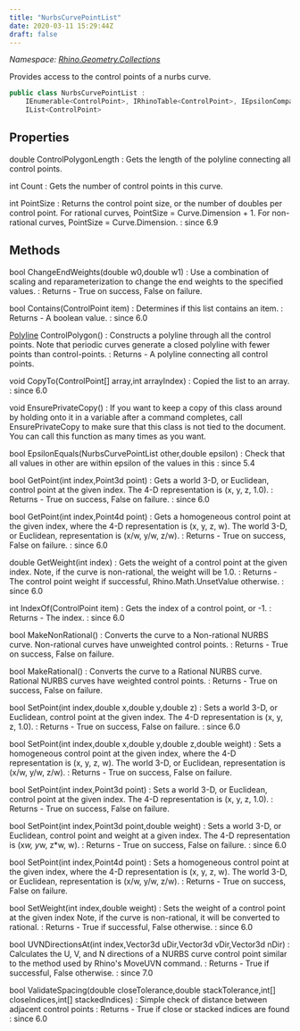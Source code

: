 ```yaml
---
title: "NurbsCurvePointList"
date: 2020-03-11 15:29:44Z
draft: false
---
```


*Namespace: [Rhino.Geometry.Collections](../)*

Provides access to the control points of a nurbs curve.
```cs
public class NurbsCurvePointList :
    IEnumerable<ControlPoint>, IRhinoTable<ControlPoint>, IEpsilonComparable<NurbsCurvePointList>,
    IList<ControlPoint>
```
## Properties

double ControlPolygonLength
: Gets the length of the polyline connecting all control points.

int Count
: Gets the number of control points in this curve.

int PointSize
: Returns the control point size, or the number of doubles per control point. 
     For rational curves, PointSize = Curve.Dimension + 1. 
     For non-rational curves, PointSize = Curve.Dimension.
: since 6.9
## Methods

bool ChangeEndWeights(double w0,double w1)
: Use a combination of scaling and reparameterization to change the end weights to the specified values.
: Returns - True on success, False on failure.

bool Contains(ControlPoint item)
: Determines if this list contains an item.
: Returns - A boolean value.
: since 6.0

[Polyline](/rhinocommon/rhino/geometry/polyline/) ControlPolygon()
: Constructs a polyline through all the control points. 
     Note that periodic curves generate a closed polyline with fewer 
     points than control-points.
: Returns - A polyline connecting all control points.

void CopyTo(ControlPoint[] array,int arrayIndex)
: Copied the list to an array.
: since 6.0

void EnsurePrivateCopy()
: If you want to keep a copy of this class around by holding onto it in a variable after a command
     completes, call EnsurePrivateCopy to make sure that this class is not tied to the document. You can
     call this function as many times as you want.

bool EpsilonEquals(NurbsCurvePointList other,double epsilon)
: Check that all values in other are within epsilon of the values in this
: since 5.4

bool GetPoint(int index,Point3d point)
: Gets a world 3-D, or Euclidean, control point at the given index.
     The 4-D representation is (x, y, z, 1.0).
: Returns - True on success, False on failure.
: since 6.0

bool GetPoint(int index,Point4d point)
: Gets a homogeneous control point at the given index, where the 4-D representation is (x, y, z, w).
     The world 3-D, or Euclidean, representation is (x/w, y/w, z/w).
: Returns - True on success, False on failure.
: since 6.0

double GetWeight(int index)
: Gets the weight of a control point at the given index.
     Note, if the curve is non-rational, the weight will be 1.0.
: Returns - The control point weight if successful, Rhino.Math.UnsetValue otherwise.
: since 6.0

int IndexOf(ControlPoint item)
: Gets the index of a control point, or -1.
: Returns - The index.
: since 6.0

bool MakeNonRational()
: Converts the curve to a Non-rational NURBS curve. Non-rational curves have unweighted control points.
: Returns - True on success, False on failure.

bool MakeRational()
: Converts the curve to a Rational NURBS curve. Rational NURBS curves have weighted control points.
: Returns - True on success, False on failure.

bool SetPoint(int index,double x,double y,double z)
: Sets a world 3-D, or Euclidean, control point at the given index.
     The 4-D representation is (x, y, z, 1.0).
: Returns - True on success, False on failure.
: since 6.0

bool SetPoint(int index,double x,double y,double z,double weight)
: Sets a homogeneous control point at the given index, where the 4-D representation is (x, y, z, w).
     The world 3-D, or Euclidean, representation is (x/w, y/w, z/w).
: Returns - True on success, False on failure.

bool SetPoint(int index,Point3d point)
: Sets a world 3-D, or Euclidean, control point at the given index.
     The 4-D representation is (x, y, z, 1.0).
: Returns - True on success, False on failure.

bool SetPoint(int index,Point3d point,double weight)
: Sets a world 3-D, or Euclidean, control point and weight at a given index.
     The 4-D representation is (x*w, y*w, z*w, w).
: Returns - True on success, False on failure.
: since 6.0

bool SetPoint(int index,Point4d point)
: Sets a homogeneous control point at the given index, where the 4-D representation is (x, y, z, w).
     The world 3-D, or Euclidean, representation is (x/w, y/w, z/w).
: Returns - True on success, False on failure.

bool SetWeight(int index,double weight)
: Sets the weight of a control point at the given index
     Note, if the curve is non-rational, it will be converted to rational.
: Returns - True if successful, False otherwise.
: since 6.0

bool UVNDirectionsAt(int index,Vector3d uDir,Vector3d vDir,Vector3d nDir)
: Calculates the U, V, and N directions of a NURBS curve control point similar to the method used by Rhino's MoveUVN command.
: Returns - True if successful, False otherwise.
: since 7.0

bool ValidateSpacing(double closeTolerance,double stackTolerance,int[] closeIndices,int[] stackedIndices)
: Simple check of distance between adjacent control points
: Returns - True if close or stacked indices are found
: since 6.0
